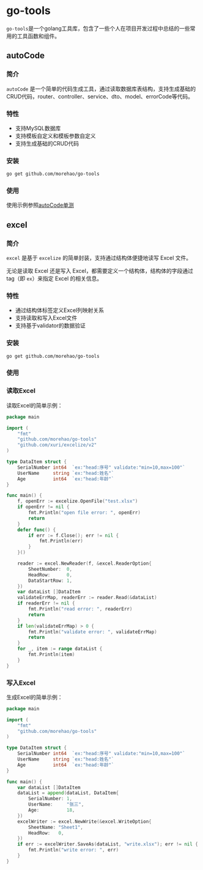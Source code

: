 # go-tools
`go-tools`是一个golang工具库，包含了一些个人在项目开发过程中总结的一些常用的工具函数和组件。

## autoCode

### 简介
`autoCode` 是一个简单的代码生成工具，通过读取数据库表结构，支持生成基础的CRUD代码，router、controller、service、dto、model、errorCode等代码。
### 特性
- 支持MySQL数据库
- 支持模板自定义和模板参数自定义
- 支持生成基础的CRUD代码

### 安装
```bash
go get github.com/morehao/go-tools
```
### 使用
使用示例参照[autoCode单测](./autoCode/auto_code_test.go)

## excel

### 简介
`excel` 是基于 `excelize` 的简单封装，支持通过结构体便捷地读写 Excel 文件。

无论是读取 Excel 还是写入 Excel，都需要定义一个结构体，结构体的字段通过 tag（即 `ex`）来指定 Excel 的相关信息。

### 特性
- 通过结构体标签定义Excel列映射关系
- 支持读取和写入Excel文件
- 支持基于validator的数据验证

### 安装

```bash
go get github.com/morehao/go-tools
```
### 使用
### 读取Excel
读取Excel的简单示例：
```go 
package main

import (
	"fmt"
	"github.com/morehao/go-tools"
	"github.com/xuri/excelize/v2"
)

type DataItem struct {
	SerialNumber int64  `ex:"head:序号" validate:"min=10,max=100"`
	UserName     string `ex:"head:姓名"`
	Age          int64  `ex:"head:年龄"`
}

func main() {
	f, openErr := excelize.OpenFile("test.xlsx")
	if openErr != nil {
		fmt.Println("open file error: ", openErr)
		return
	}
	defer func() {
		if err := f.Close(); err != nil {
			fmt.Println(err)
		}
	}()

	reader := excel.NewReader(f, &excel.ReaderOption{
		SheetNumber:  0,
		HeadRow:      0,
		DataStartRow: 1,
	})
	var dataList []DataItem
	validateErrMap, readerErr := reader.Read(&dataList)
	if readerErr != nil {
		fmt.Println("read error: ", readerErr)
		return
	}
	if len(validateErrMap) > 0 {
		fmt.Println("validate error: ", validateErrMap)
		return
	}
	for _, item := range dataList {
		fmt.Println(item)
	}
}
```
### 写入Excel
生成Excel的简单示例：
```go
package main

import (
	"fmt"
	"github.com/morehao/go-tools"
)

type DataItem struct {
	SerialNumber int64  `ex:"head:序号" validate:"min=10,max=100"`
	UserName     string `ex:"head:姓名"`
	Age          int64  `ex:"head:年龄"`
}

func main() {
	var dataList []DataItem
	dataList = append(dataList, DataItem{
		SerialNumber: 1,
		UserName:     "张三",
		Age:          18,
	})
	excelWriter := excel.NewWrite(&excel.WriteOption{
		SheetName: "Sheet1",
		HeadRow:   0,
	})
	if err := excelWriter.SaveAs(dataList, "write.xlsx"); err != nil {
		fmt.Println("write error: ", err)
	}
}
```
